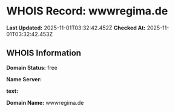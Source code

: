 # WHOIS Record: wwwregima.de

**Last Updated:** 2025-11-01T03:32:42.452Z
**Checked At:** 2025-11-01T03:32:42.453Z

## WHOIS Information

**Domain Status:** free

**Name Server:** 

**text:** 

**Domain Name:** wwwregima.de

